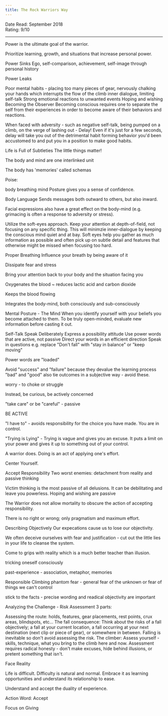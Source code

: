 ```yaml
---
title: The Rock Warriors Way
---
```


Date Read: September 2018  
Rating: 9/10

---

Power is the ultimate goal of the warrior.

Prioritize learning, growth, and situations that increase personal power.

Power Sinks
Ego, self-comparison, achievement, self-image through personal history

Power Leaks

Poor mental habits - placing too many pieces of gear, nervously chalking your hands which interrupts the flow of the climb
inner dialogue, limiting self-talk
Strong emotional reactions to unwanted events
Hoping and wishing
Becoming the Observer
Becoming conscious requires one to separate the self from their experiences in order to become aware of their behaviors and reactions.

When faced with adversity - such as negative self-talk, being pumped on a climb, on the verge of lashing out - Delay! Even if it's just for a few seconds, delay will take you out of the detrimental habit forming behavior you'd been accustomed to and put you in a position to make good habits.

Life is Full of Subtleties
The little things matter!

The body and mind are one interlinked unit

The body has 'memories' called schemas

Poise:

body
breathing
mind
Posture gives you a sense of confidence.

Body Language
Sends messages both outward to others, but also inward.

Facial expressions also have a great effect on the body-mind (e.g. grimacing is often a response to adversity or stress).

Utilize the soft-eyes approach. Keep your attention at depth-of-field, not focusing on any specific thing. This will minimzie inner-dialogue by keeping the conscious mind quiet and at bay. Soft eyes help you gather as much information as possible and often pick up on subtle detail and features that otherwise might be missed when focusing too hard.

Proper Breathing
Influence your breath by being aware of it

Dissipate fear and stress

Bring your attention back to your body and the situation facing you

Oxygenates the blood ~ reduces lactic acid and carbon dioxide

Keeps the blood flowing

Integrates the body-mind, both consciously and sub-consciously

Mental Posture - The Mind
When you identify yourself with your beliefs you become attached to them. To be truly open-minded, evaluate new information before casting it out.

Self-Talk
Speak Deliberately
Express a possibility attitude
Use power words that are active, not passive
Direct your words in an efficient direction
Speak in questions
e.g. replace "Don't fall" with "stay in balance" or "keep moving"

Power words are "loaded"

Avoid "success" and "failure" because they devalue the learning process "bad" and "good" also tie outcomes in a subjective way - avoid these.

worry - to choke or struggle

Instead, be curious, be actively concerned

"take care" or be "careful" - passive

BE ACTIVE

"I have to" - avoids responsibility for the choice you have made. You are in control.

"Trying is Lying" - Trying is vague and gives you an excuse. It puts a limit on your power and gives it up to something out of your control.

A warrior does. Doing is an act of applying one's effort.

Center Yourself.

Accept Responsibility
Two worst enemies: detachment from reality and passive thinking

Victim thinking is the most passive of all delusions. It can be debilitating and leave you powerless. Hoping and wishing are passive

The Warrior does not allow mortality to obscure the action of accepting responsibility.

There is no right or wrong; only pragmatism and maximum effort.

Describing Objectively
Our expecations cause us to lose our objectivity.

We often deceive ourselves with fear and justification - cut out the little lies in your life to cleanse the system.

Come to grips with reality which is a much better teacher than illusion.

tricking oneself consciously

past-experience - association, metaphor, memories

Responsible Climbing
phantom fear - general fear of the unknown or fear of things we can't control

stick to the facts - precise wording and readical objectivity are important

Analyzing the Challenge - Risk Assessment
3 parts:

Assessing the route: holds, features, gear placements, rest points, crux areas, blindspots, etc...
The fall consequence: Think about the risks of a fall objectively; a fall at your current location, a fall occurring at your next destination (next clip or piece of gear), or somewhere in between. Falling is inevitable so don't avoid assessing the risk.
The climber: Assess yourself - skills, technique, what you bring to the climb here and now.
Assessment requires radical honesty - don't make excuses, hide behind illusions, or pretent something that isn't.

Face Reality

Life is difficult. Difficulty is natural and normal. Embrace it as learning opportunities and understand its relationship to ease.

Understand and accept the duality of experience.

Action Word: Accept

Focus on Giving